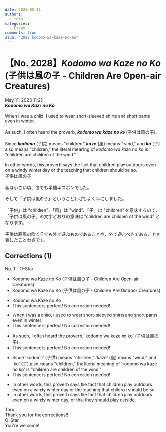 ```yaml
---
date: 2023-05-11
authors:
  - toru
categories:
  - Essay
comments: true
slug: "2028_kodomo-wa-kaze-no-ko"
---
```


# 【No. 2028】<strong><em>Kodomo wa Kaze no Ko</em></strong> (子供は風の子 - Children Are Open-air Creatures)
<div class="date">May 11, 2023 11:25</div>
<div id="post"><div id="body_show_ori">
<strong><em>Kodomo wa Kaze no Ko</em></strong><br/><br/>When I was a child, I used to wear short-sleeved shirts and short pants even in winter.<br/><br/>As such, I often heard the proverb, <strong><em>kodomo wa kaze no ko</em></strong> (子供は風の子).<br/><br/>Since <strong><em>kodomo</em></strong> (子供) means "children," <strong><em>kaze</em></strong> (風) means "wind," and <strong><em>ko</em></strong> (子) also means "children," the literal meaning of <em>kodomo wa kaze no ko</em> is "children are children of the wind."<br/><br/>In other words, this proverb says the fact that children play outdoors even on a windy winter day or the teaching that children should be so.
</div></div>

<!-- more -->

<div id="post_ja"><div id="body_show_mo">
子供は風の子<br/><br/>私は小さい頃、冬でも半袖半ズボンでした。<br/><br/>そして「子供は風の子」ということわざもよく耳にしました。<br/><br/>「子供」は "children"、「風」は "wind"、「子」は "children" を意味するので、「子供は風の子」の文字どおりの意味は "children are children of the wind" となります。<br/><br/>子供は寒風の吹く日でも外で遊ぶものであることや、外で遊ぶべきであることを表したことわざです。
</div></div>

## Corrections (1)
<div id="block"><div class="first_name"> No. 1　<span class="just_name">O-Star</span></div><div id="block2">
<ul class="correction_field">
<li class="incorrect">Kodomo wa Kaze no Ko (子供は風の子 - Children Are Open-air Creatures)</li>
<li class="corrected correct">
Kodomo wa Kaze no Ko (子供は風の子 - Children Are <span class="f_bold">Outdoor </span>Creatures)
</li>
</ul>
<ul class="correction_field">
<li class="incorrect">Kodomo wa Kaze no Ko</li>
<li class="corrected perfect">This sentence is perfect! No correction needed!</li>
</ul>
<ul class="correction_field">
<li class="incorrect">When I was a child, I used to wear short-sleeved shirts and short pants even in winter.</li>
<li class="corrected perfect">This sentence is perfect! No correction needed!</li>
</ul>
<ul class="correction_field">
<li class="incorrect">As such, I often heard the proverb, 'kodomo wa kaze no ko' (子供は風の子).</li>
<li class="corrected perfect">This sentence is perfect! No correction needed!</li>
</ul>
<ul class="correction_field">
<li class="incorrect">Since 'kodomo' (子供) means "children," 'kaze' (風) means "wind," and 'ko' (子) also means "children," the literal meaning of 'kodomo wa kaze no ko' is "children are children of the wind."</li>
<li class="corrected perfect">This sentence is perfect! No correction needed!</li>
</ul>
<ul class="correction_field">
<li class="incorrect">In other words, this proverb says the fact that children play outdoors even on a windy winter day or the teaching that children should be so.</li>
<li class="corrected correct">
In other words, this proverb says the fact that children play outdoors even on a windy winter day<span class="f_bold">, or that they should play outside.</span>
</li>
</ul>
</div><div class="name"><span class="just_name">Toru</span><br>
Thank you for the corrections!!
</div>
<div class="name"><span class="just_name">O-Star</span><br>
You're welcome!
</div>
</div>
